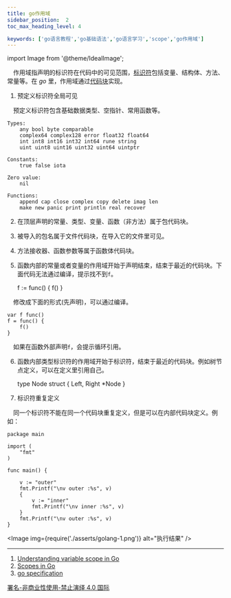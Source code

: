 ```yaml
---
title: go作用域
sidebar_position:  2
toc_max_heading_level: 4

keywords: ['go语言教程','go基础语法','go语言学习','scope','go作用域']
---
```

import Image from '@theme/IdealImage';

 作用域指声明的标识符在代码中的可见范围，[标识符](./basic-syntax)包括变量、结构体、方法、常量等。在 _go_ 里，作用域通过[代码块](./go-block)实现。

1.  预定义标识符全局可见

 预定义标识符包含基础数据类型、空指针、常用函数等。

    Types:
    	any bool byte comparable
    	complex64 complex128 error float32 float64
    	int int8 int16 int32 int64 rune string
    	uint uint8 uint16 uint32 uint64 uintptr

    Constants:
    	true false iota

    Zero value:
    	nil

    Functions:
    	append cap close complex copy delete imag len
    	make new panic print println real recover

2.  在顶层声明的常量、类型、变量、函数（非方法）属于包代码块。

3.  被导入的包名属于文件代码块，在导入它的文件里可见。

4.  方法接收器、函数参数等属于函数体代码块。

5.  函数内部的常量或者变量的作用域开始于声明结束，结束于最近的代码块。下面代码无法通过编译，提示找不到`f`。


    f := func() {
        f()
    }

 修改成下面的形式(先声明)，可以通过编译。

    var f func()
    f = func() {
        f()
    }

 如果在函数外部声明`f`，会提示循环引用。

6.  函数内部类型标识符的作用域开始于标识符，结束于最近的代码块。例如树节点定义，可以在定义里引用自己。


    type Node struct {
        Left, Right *Node
    }

7.  标识符重复定义

 同一个标识符不能在同一个代码块重复定义，但是可以在内部代码块定义。例如：

    package main

    import (
    	"fmt"
    )

    func main() {

    	v := "outer"
    	fmt.Printf("\nv outer :%s", v)
    	{
    		v := "inner"
    		fmt.Printf("\nv inner :%s", v)
    	}
    	fmt.Printf("\nv outer :%s", v)
    }

<Image img={require('./asserts/golang-1.png')} alt="执行结果" />

* * *

1.  [Understanding variable scope in Go](https://stackoverflow.com/questions/52503560/understanding-variable-scope-in-go)
2.  [Scopes in Go](https://medium.com/golangspec/scopes-in-go-a6042bb4298c)
3.  [go specification](https://go.dev/ref/spec#Declarations_and_scope)

[署名-非商业性使用-禁止演绎 4.0 国际](https://creativecommons.org/licenses/by-nc-nd/4.0/deed.zh)
